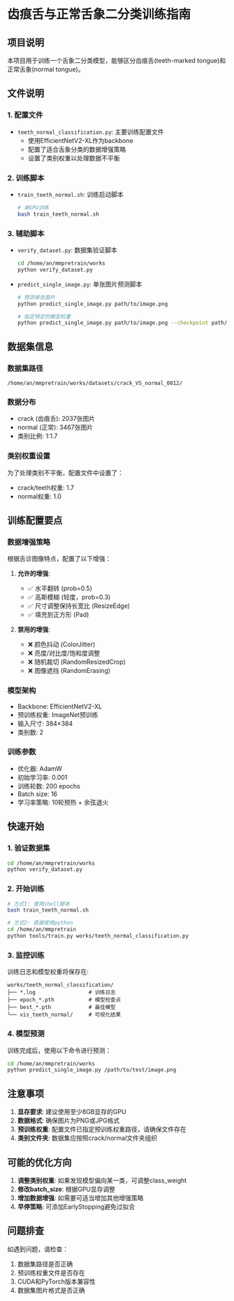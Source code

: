 # 齿痕舌与正常舌象二分类训练指南

## 项目说明
本项目用于训练一个舌象二分类模型，能够区分齿痕舌(teeth-marked tongue)和正常舌象(normal tongue)。

## 文件说明

### 1. 配置文件
- `teeth_normal_classification.py`: 主要训练配置文件
  - 使用EfficientNetV2-XL作为backbone
  - 配置了适合舌象分类的数据增强策略
  - 设置了类别权重以处理数据不平衡

### 2. 训练脚本
- `train_teeth_normal.sh`: 训练启动脚本
  ```bash
  # 单GPU训练
  bash train_teeth_normal.sh
  ```

### 3. 辅助脚本
- `verify_dataset.py`: 数据集验证脚本
  ```bash
  cd /home/an/mmpretrain/works
  python verify_dataset.py
  ```

- `predict_single_image.py`: 单张图片预测脚本
  ```bash
  # 预测单张图片
  python predict_single_image.py path/to/image.png
  
  # 指定特定的模型权重
  python predict_single_image.py path/to/image.png --checkpoint path/to/checkpoint.pth
  ```

## 数据集信息

### 数据集路径
`/home/an/mmpretrain/works/datasets/crack_VS_normal_0812/`

### 数据分布
- crack (齿痕舌): 2037张图片
- normal (正常): 3467张图片
- 类别比例: 1:1.7

### 类别权重设置
为了处理类别不平衡，配置文件中设置了：
- crack/teeth权重: 1.7
- normal权重: 1.0

## 训练配置要点

### 数据增强策略
根据舌诊图像特点，配置了以下增强：

1. **允许的增强**:
   - ✅ 水平翻转 (prob=0.5)
   - ✅ 高斯模糊 (轻度，prob=0.3)
   - ✅ 尺寸调整保持长宽比 (ResizeEdge)
   - ✅ 填充到正方形 (Pad)

2. **禁用的增强**:
   - ❌ 颜色抖动 (ColorJitter)
   - ❌ 亮度/对比度/饱和度调整
   - ❌ 随机裁切 (RandomResizedCrop)
   - ❌ 图像遮挡 (RandomErasing)

### 模型架构
- Backbone: EfficientNetV2-XL
- 预训练权重: ImageNet预训练
- 输入尺寸: 384×384
- 类别数: 2

### 训练参数
- 优化器: AdamW
- 初始学习率: 0.001
- 训练轮数: 200 epochs
- Batch size: 16
- 学习率策略: 10轮预热 + 余弦退火

## 快速开始

### 1. 验证数据集
```bash
cd /home/an/mmpretrain/works
python verify_dataset.py
```

### 2. 开始训练
```bash
# 方式1: 使用shell脚本
bash train_teeth_normal.sh

# 方式2: 直接使用python
cd /home/an/mmpretrain
python tools/train.py works/teeth_normal_classification.py
```

### 3. 监控训练
训练日志和模型权重将保存在:
```
works/teeth_normal_classification/
├── *.log                 # 训练日志
├── epoch_*.pth           # 模型检查点
├── best_*.pth            # 最佳模型
└── vis_teeth_normal/     # 可视化结果
```

### 4. 模型预测
训练完成后，使用以下命令进行预测：
```bash
cd /home/an/mmpretrain/works
python predict_single_image.py /path/to/test/image.png
```

## 注意事项

1. **显存要求**: 建议使用至少8GB显存的GPU
2. **数据格式**: 确保图片为PNG或JPG格式
3. **预训练权重**: 配置文件已指定预训练权重路径，请确保文件存在
4. **类别文件夹**: 数据集应按照crack/normal文件夹组织

## 可能的优化方向

1. **调整类别权重**: 如果发现模型偏向某一类，可调整class_weight
2. **修改batch_size**: 根据GPU显存调整
3. **增加数据增强**: 如需要可适当增加其他增强策略
4. **早停策略**: 可添加EarlyStopping避免过拟合

## 问题排查

如遇到问题，请检查：
1. 数据集路径是否正确
2. 预训练权重文件是否存在
3. CUDA和PyTorch版本兼容性
4. 数据集图片格式是否正确
